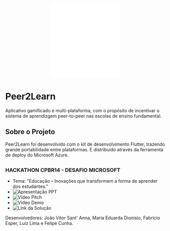 <div>
<p align="center">
   <img src="./frontend/assets/Logo.png" alt="Logo do app Peer2Learn" width="215"/>
</p>
</div>

# Peer2Learn

Aplicativo gamificado e multi-plataforma, com o propósito de incentivar o sistema de aprendizgem peer-to-peer nas escolas de ensino fundamental.

## Sobre o Projeto

Peer2Learn foi desenvolvido com o kit de desenvolvimento Flutter, trazendo grande portabilidade entre plataformas. E distribuído através da ferramenta de deploy do Microsoft Azure.
## 

### HACKATHON CPBR14 - DESAFIO MICROSOFT

- Tema: "Educação – Inovações que transformem a forma de aprender dos estudantes."
- ![Apresentação PPT](https://onedrive.live.com/view.aspx?resid=250C5D37EA162173!8883&ithint=file%2cpptx&authkey=!AFCiz7Bl2tVn57Q)
- ![Vídeo Pitch](https://www.youtube.com/watch?v=VwSIb_t_Bck)
- ![Vídeo Demo](https://www.youtube.com/shorts/6wBhgr_cXzY)
- ![Link da Solução](https://1drv.ms/u/s!AnpiWgm66OzrcKxf3liiSqy2YEM?e=4q9rwp)

Desenvolvedores: João Vitor Sant' Anna, Maria Eduarda Dionisio, Fabricio Esper, Luiz Lima e Felipe Cunha.
